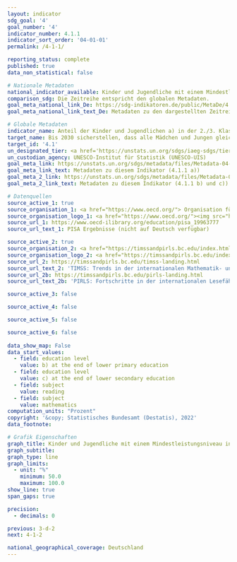 ```yaml
---
layout: indicator    
sdg_goal: '4'    
goal_number: '4'    
indicator_number: 4.1.1    
indicator_sort_order: '04-01-01'    
permalink: /4-1-1/    

reporting_status: complete    
published: true    
data_non_statistical: false    

# Nationale Metadaten    
national_indicator_available: Kinder und Jugendliche mit einem Mindestleistungsniveau in Lesen und Mathematik    
comparison_sdg: Die Zeitreihe entspricht den globalen Metadaten.    
goal_meta_national_link_De: https://sdg-indikatoren.de/public/MetaDe/4.1.1.pdf
goal_meta_national_link_text_De: Metadaten zu den dargestellten Zeitreihen    

# Globale Metadaten    
indicator_name: Anteil der Kinder und Jugendlichen a) in der 2./3. Klasse, b) am Ende der Grundschule und c) am Ende der Sekundarstufe I mit einem Mindestniveau in i) Lesen und ii) Mathematik, nach Geschlecht    
target_name: Bis 2030 sicherstellen, dass alle Mädchen und Jungen gleichberechtigt eine kostenlose und hochwertige Grund- und Sekundarschulbildung abschließen, die zu brauchbaren und effektiven Lernergebnissen führt    
target_id: '4.1'    
un_designated_tier: <a href='https://unstats.un.org/sdgs/iaeg-sdgs/tier-classification/' title='Klicken Sie hier um weitere Informationen zur UN-Tier-Klassifikation zu erhalten.'  target='_blank'>Tier I</a>    
un_custodian_agency: UNESCO-Institut für Statistik (UNESCO-UIS)    
goal_meta_link: https://unstats.un.org/sdgs/metadata/files/Metadata-04-01-01A.pdf    
goal_meta_link_text: Metadaten zu diesem Indikator (4.1.1 a))
goal_meta_2_link: https://unstats.un.org/sdgs/metadata/files/Metadata-04-01-01BC.pdf
goal_meta_2_link_text: Metadaten zu diesem Indikator (4.1.1 b) und c))        

# Datenquellen
source_active_1: true
source_organisation_1: <a href="https://www.oecd.org/"> Organisation für wirtschaftliche Zusammenarbeit und Entwicklung (OECD) </a>
source_organisation_logo_1: <a href="https://www.oecd.org/"><img src="https://g205sdgs.github.io/sdg-indicators/public/OrgImgDe/oecd.png" alt="Logo oecd" style="height:60px; width:148px"/></a>
source_url_1: https://www.oecd-ilibrary.org/education/pisa_19963777
source_url_text_1: PISA Ergebnisse (nicht auf Deutsch verfügbar)

source_active_2: true
source_organisation_2: <a href="https://timssandpirls.bc.edu/index.html"> TIMSS & PIRLS Internationales Studienzentrum </a>
source_organisation_logo_2: <a href="https://timssandpirls.bc.edu/index.html"><img src="https://g205sdgs.github.io/sdg-indicators/public/OrgImgDe/tipi.png" alt="Logo tipi" style="height:60px; width:148px"/></a>
source_url_2: https://timssandpirls.bc.edu/timss-landing.html
source_url_text_2: 'TIMSS: Trends in der internationalen Mathematik- und Naturwissenschaftsstudie (nicht auf Deutsch verfügbar)'
source_url_2b: https://timssandpirls.bc.edu/pirls-landing.html
source_url_text_2b: 'PIRLS: Fortschritte in der internationalen Lesefähigkeitsstudie (nicht auf Deutsch verfügbar)'

source_active_3: false

source_active_4: false

source_active_5: false

source_active_6: false
    
data_show_map: False    
data_start_values: 
  - field: education level
    value: b) at the end of lower primary education
  - field: education level
    value: c) at the end of lower secondary education
  - field: subject
    value: reading
  - field: subject
    value: mathematics    
computation_units: "Prozent"    
copyright: '&copy; Statistisches Bundesamt (Destatis), 2022'    
data_footnote:     

# Grafik Eigenschaften    
graph_title: Kinder und Jugendliche mit einem Mindestleistungsniveau in Lesen und Mathematik
graph_subtitle:     
graph_type: line    
graph_limits:
  - unit: "%"
    minimum: 50.0
    maximum: 100.0
show_line: true
span_gaps: true

precision:
  - decimals: 0    

previous: 3-d-2    
next: 4-1-2    

national_geographical_coverage: Deutschland    
---
```


<span></span>